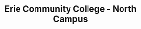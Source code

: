 ---
layout: repo
title: "Erie Community College - North Campus"
id: 23121
permalink: repos/23121/
---